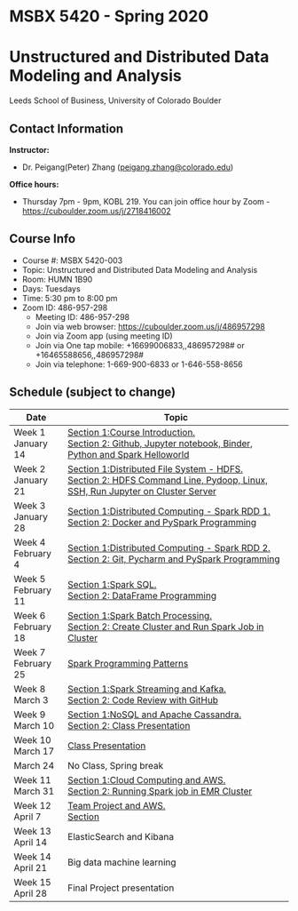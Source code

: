 # MSBX 5420 - Spring 2020
# Unstructured and Distributed Data Modeling and Analysis

Leeds School of Business, University of Colorado Boulder


## Contact Information

**Instructor:**  
- Dr. Peigang(Peter) Zhang (peigang.zhang@colorado.edu)

**Office hours:**  
- Thursday 7pm - 9pm, KOBL 219. You can join office hour by Zoom - https://cuboulder.zoom.us/j/2718416002


## Course Info
- Course #: MSBX 5420-003
- Topic: Unstructured and Distributed Data Modeling and Analysis
- Room: HUMN 1B90
- Days: Tuesdays
- Time: 5:30 pm to 8:00 pm
- Zoom ID: 486-957-298
    - Meeting ID: 486-957-298
    - Join via web browser: https://cuboulder.zoom.us/j/486957298
    - Join via Zoom app (using meeting ID)
    - Join via One tap mobile: +16699006833,,486957298# or +16465588656,,486957298#
    - Join via telephone: 1-669-900-6833 or 1-646-558-8656


## Schedule (subject to change)
|Date          |Topic |
|--------------|------|
|Week 1<br>January 14    |[Section 1:Course Introduction.<br>Section 2: Github, Jupyter notebook, Binder, Python and Spark Helloworld](https://docs.google.com/presentation/d/1YgUwytydpm0fcVUumcvqyZqx2rn--19eWOfEYS0SXsM/edit?usp=sharing)|
|Week 2<br>January 21    |[Section 1:Distributed File System - HDFS.<br>Section 2: HDFS Command Line, Pydoop, Linux, SSH, Run Jupyter on Cluster Server](https://docs.google.com/presentation/d/1CnB19q-2kw5-4yMbd-EFhJeQ16TKxvkSxfq3HPlE1gM/edit?usp=sharing)|
|Week 3<br>January 28    |[Section 1:Distributed Computing - Spark RDD 1.<br>Section 2: Docker and PySpark Programming](https://docs.google.com/presentation/d/1cMuYXSR1_0F_PPBUbFFLuoVlYRY5NirXy0a1zwCAIDQ/edit?usp=sharing)|
|Week 4<br>February 4    |[Section 1:Distributed Computing - Spark RDD 2.<br>Section 2: Git, Pycharm and PySpark Programming](https://docs.google.com/presentation/d/1oCRjm_q7rfQL_FBmxUJWhKQd4nmzTyfUtDAyh-fyOoE/edit?usp=sharing)|
|Week 5<br>February 11   |[Section 1:Spark SQL.<br>Section 2: DataFrame Programming](https://docs.google.com/presentation/d/1MJ8pa66y1v9LyTlGVm_A1eKZVAKOjj63v2Uv0sfGhAA/edit?usp=sharing)|
|Week 6<br>February 18   |[Section 1:Spark Batch Processing.<br>Section 2: Create Cluster and Run Spark Job in Cluster](https://docs.google.com/presentation/d/1wbbyZnojkhnyVtdtub75V2hZuslRbcqyLXHy6ILZE_4/edit?usp=sharing)|
|Week 7<br>February 25   |[Spark Programming Patterns](https://docs.google.com/presentation/d/1OsF5JaNi_3vLDx-KLRs2_CME4ghAtzHS0NBZV3ygSt0/edit?usp=sharing)|
|Week 8<br>March 3       |[Section 1:Spark Streaming and Kafka.<br>Section 2: Code Review with GitHub](https://docs.google.com/presentation/d/1vcVUIWUeK2EZ2cpsJvr6xIKj-fyGduMsufi7YrT8v_0/edit?usp=sharing)|
|Week 9<br>March 10      |[Section 1:NoSQL and Apache Cassandra.<br>Section 2: Class Presentation](https://docs.google.com/presentation/d/1GIE2qZes-Jahg3fqBClOtWMgukwfN5VCPa-ndo2dsqQ/edit?usp=sharing)|
|Week 10<br>March 17     |[Class Presentation](https://docs.google.com/presentation/d/19pH_FEGfNgqLW29vXFD4w3K5knfBHy6wBuplPRwYiX8/edit?usp=sharing)|
|March 24                |No Class, Spring break|
|Week 11<br>March 31     |[Section 1:Cloud Computing and AWS.<br>Section 2: Running Spark job in EMR Cluster](https://docs.google.com/presentation/d/1tVqAbGOuis47ol7SyD7wtG2oIBmWTnQSf9oxHszwiQo/edit?usp=sharing)|
|Week 12<br>April 7       |[Team Project and AWS.<br>Section](https://docs.google.com/presentation/d/1aNrLuCjpKQ0ZI8WBJ82lht1eNfnjzmeVaMB-ngDpAJ0/edit?usp=sharing)|
|Week 13<br>April 14      |ElasticSearch and Kibana|
|Week 14<br>April 21      |Big data machine learning|
|Week 15<br>April 28      |Final Project presentation|